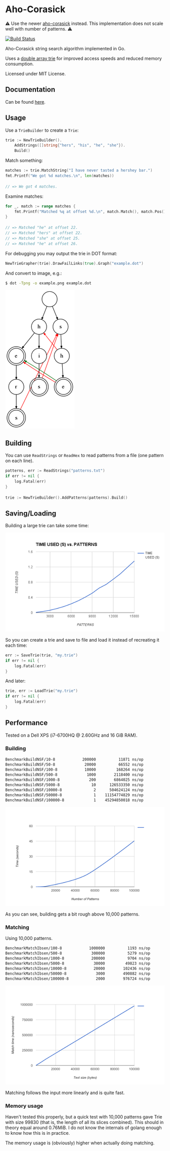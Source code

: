 # Aho-Corasick

:warning: Use the newer [aho-corasick](https://github.com/BobuSumisu/aho-corasick) instead. This implementation does
not scale well with number of patterns. :warning:

[![Build Status](https://travis-ci.com/BobuSumisu/go-ahocorasick.svg?branch=master)](https://travis-ci.com/BobuSumisu/go-ahocorasick)

Aho-Corasick string search algorithm implemented in Go.

Uses a [double array trie](https://linux.thai.net/~thep/datrie/datrie.html) for improved
access speeds and reduced memory consumption.

Licensed under MIT License.

## Documentation

Can be found [here](https://godoc.org/github.com/BobuSumisu/go-ahocorasick).

## Usage


Use a `TrieBuilder` to create a `Trie`:

```go
trie := NewTrieBuilder().
    AddStrings([]string{"hers", "his", "he", "she"}).
    Build()
```

Match something:

```go
matches := trie.MatchString("I have never tasted a hershey bar.")
fmt.Printf("We got %d matches.\n", len(matches))

// => We got 4 matches.
```

Examine matches:

```go
for _, match := range matches {
    fmt.Printf("Matched %q at offset %d.\n", match.Match(), match.Pos())
}

// => Matched "he" at offset 22.
// => Matched "hers" at offset 22.
// => Matched "she" at offset 25.
// => Matched "he" at offset 26.
```

For debugging you may output the trie in DOT format:

```go
NewTrieGrapher(trie).DrawFailLinks(true).Graph("example.dot")
```

And convert to image, e.g.:

```bash
$ dot -Tpng -o example.png example.dot
```

![example-trie](example.png)

## Building

You can use `ReadStrings` or `ReadHex` to read patterns from a file (one pattern on each line).

```go
patterns, err := ReadStrings("patterns.txt")
if err != nil {
    log.Fatal(err)
}

trie := NewTrieBuilder().AddPatterns(patterns).Build()
```

## Saving/Loading

Building a large trie can take some time:

![chart](chart.png)

So you can create a trie and save to file and load it instead of recreating it each time:

```go
err := SaveTrie(trie, "my.trie")
if err != nil {
    log.Fatal(err)
}
```

And later:

```go
trie, err := LoadTrie("my.trie")
if err != nil {
    log.Fatal(err)
}
```

## Performance

Tested on a Dell XPS (i7-6700HQ @ 2.60GHz and 16 GiB RAM).

### Building

    BenchmarkBuildNSF/10-8         	  200000	      11871 ns/op
    BenchmarkBuildNSF/50-8         	   20000	      66552 ns/op
    BenchmarkBuildNSF/100-8        	   10000	     168264 ns/op
    BenchmarkBuildNSF/500-8        	    1000	    2118400 ns/op
    BenchmarkBuildNSF/1000-8       	     200	    6864025 ns/op
    BenchmarkBuildNSF/5000-8       	      10	  126533350 ns/op
    BenchmarkBuildNSF/10000-8      	       2	  504624124 ns/op
    BenchmarkBuildNSF/50000-8      	       1	11154774829 ns/op
    BenchmarkBuildNSF/100000-8     	       1	45294850018 ns/op

![build-chart](build-chart.png)

As you can see, building gets a bit rough above 10,000 patterns.

### Matching

Using 10,000 patterns.

    BenchmarkMatchIbsen/100-8         	 1000000	      1193 ns/op
    BenchmarkMatchIbsen/500-8         	  300000	      5279 ns/op
    BenchmarkMatchIbsen/1000-8        	  200000	      9704 ns/op
    BenchmarkMatchIbsen/5000-8        	   30000	     49823 ns/op
    BenchmarkMatchIbsen/10000-8       	   20000	    102436 ns/op
    BenchmarkMatchIbsen/50000-8       	    3000	    490882 ns/op
    BenchmarkMatchIbsen/100000-8      	    2000	    976724 ns/op

![match-chard](match-chart.png)

Matching follows the input more linearly and is quite fast.

### Memory usage

Haven't tested this properly, but a quick test with 10,000 patterns gave Trie with size 99830
(that is, the length of all its slices combined). This should in theory equal around 0.76MiB.
I do not know the internals of golang enough to know how this is in practice.

The memory usage is (obviously) higher when actually doing matching.
